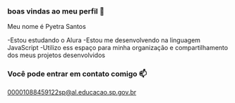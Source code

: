 ### boas vindas ao meu perfil 💙

Meu nome é Pyetra Santos

-Estou estudando o Alura
-Estou me desenvolvendo na linguagem JavaScript
-Utilizo ess espaço para minha organização e compartilhamento dos meus projetos desenvolvidos

### Você pode entrar em contato comigo 📫

00001088459122sp@al.educacao.sp.gov.br
